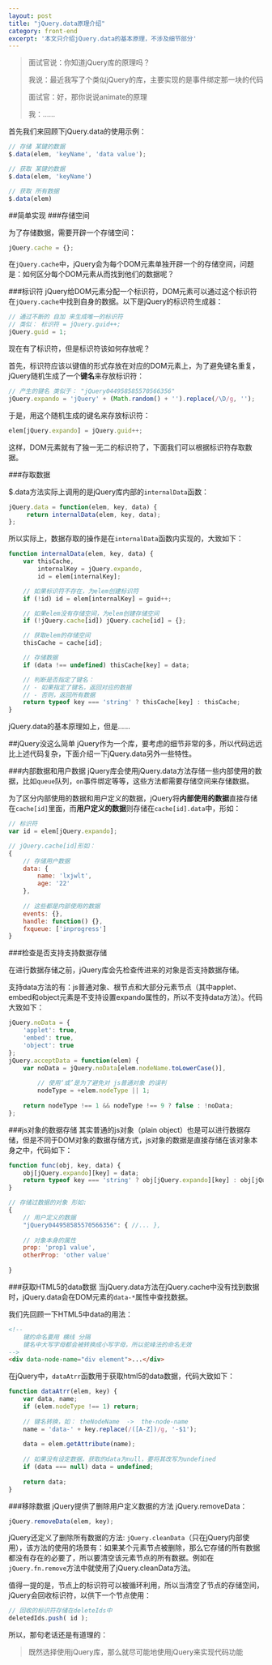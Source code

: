 ```yaml
---
layout: post
title: "jQuery.data原理介绍"
category: front-end
excerpt: '本文只介绍jQuery.data的基本原理，不涉及细节部分'
---
```


> 面试官说：你知道jQuery库的原理吗？
> 
> 我说：最近我写了个类似jQuery的库，主要实现的是事件绑定那一块的代码
> 
> 面试官：好，那你说说animate的原理
> 
> 我：……

首先我们来回顾下jQuery.data的使用示例：

```javascript
// 存储 某键的数据
$.data(elem, 'keyName', 'data value');

// 获取 某键的数据
$.data(elem, 'keyName')

// 获取 所有数据
$.data(elem)
```

##简单实现
###存储空间

为了存储数据，需要开辟一个存储空间：

```javascript
jQuery.cache = {};
```

在`jQuery.cache`中，jQuery会为每个DOM元素单独开辟一个的存储空间，问题是：如何区分每个DOM元素从而找到他们的数据呢？

###标识符
jQuery给DOM元素分配一个标识符，DOM元素可以通过这个标识符在`jQuery.cache`中找到自身的数据。以下是jQuery的标识符生成器：

```javascript
// 通过不断的 自加 来生成唯一的标识符
// 类似： 标识符 = jQuery.guid++;
jQuery.guid = 1;
```

现在有了标识符，但是标识符该如何存放呢？

首先，标识符应该以键值的形式存放在对应的DOM元素上，为了避免键名重复，jQuery随机生成了一个**键名**来存放标识符：

```javascript
// 产生的键名 类似于： "jQuery044958585570566356"
jQuery.expando = 'jQuery' + (Math.random() + '').replace(/\D/g, '');
```

于是，用这个随机生成的键名来存放标识符：

```javascript
elem[jQuery.expando] = jQuery.guid++;
```
这样，DOM元素就有了独一无二的标识符了，下面我们可以根据标识符存取数据。

###存取数据

$.data方法实际上调用的是jQuery库内部的`internalData`函数：

```javascript
jQuery.data = function(elem, key, data) {
     return internalData(elem, key, data);
};
```

所以实际上，数据存取的操作是在`internalData`函数内实现的，大致如下：

```javascript
function internalData(elem, key, data) {
    var thisCache,
        internalKey = jQuery.expando,
        id = elem[internalKey];

    // 如果标识符不存在，为elem创建标识符
    if (!id) id = elem[internalKey] = guid++;

    // 如果elem没有存储空间，为elem创建存储空间
    if (!jQuery.cache[id]) jQuery.cache[id] = {};

    // 获取elem的存储空间
    thisCache = cache[id];

    // 存储数据
    if (data !== undefined) thisCache[key] = data;

    // 判断是否指定了键名：
    // - 如果指定了键名，返回对应的数据
    // - 否则，返回所有数据
    return typeof key === 'string' ? thisCache[key] : thisCache;
}
```

jQuery.data的基本原理如上，但是……

##jQuery没这么简单
jQuery作为一个库，要考虑的细节非常的多，所以代码远远比上述代码复杂，下面介绍一下jQuery.data另外一些特性。

###内部数据和用户数据
jQuery库会使用jQuery.data方法存储一些内部使用的数据，比如`queue`队列，`on`事件绑定等等，这些方法都需要存储空间来存储数据。

为了区分内部使用的数据和用户定义的数据，jQuery将**内部使用的数据**直接存储在`cache[id]`里面，而**用户定义的数据**则存储在`cache[id].data`中，形如： 

```javascript
// 标识符
var id = elem[jQuery.expando];

// jQuery.cache[id]形如：
{
    // 存储用户数据
    data: {
        name: 'lxjwlt',
        age: '22'
    },
    
    // 这些都是内部使用的数据
    events: {},
    handle: function() {},
    fxqueue: ['inprogress']
}
```

###检查是否支持支持数据存储

在进行数据存储之前，jQuery库会先检查传进来的对象是否支持数据存储。

支持data方法的有：js普通对象、根节点和大部分元素节点（其中applet、embed和object元素是不支持设置expando属性的，所以不支持data方法）。代码大致如下：

```javascript
jQuery.noData = {
    'applet': true,
    'embed': true,
    'object': true
};
jQuery.acceptData = function(elem) {
    var noData = jQuery.noData[elem.nodeName.toLowerCase()],
    
        // 使用‘或’是为了避免对 js普通对象 的误判
        nodeType = +elem.nodeType || 1;
        
    return nodeType !== 1 && nodeType !== 9 ? false : !noData;
};
```

###js对象的数据存储
其实普通的js对象（plain object）也是可以进行数据存储，但是不同于DOM对象的数据存储方式，js对象的数据是直接存储在该对象本身之中，代码如下：

```javascript
function func(obj, key, data) {
    obj[jQuery.expando][key] = data;
    return typeof key === 'string' ? obj[jQuery.expando][key] : obj[jQuery.expando];
}

// 存储过数据的对象 形如:
{
    // 用户定义的数据
    "jQuery044958585570566356": { //... },
    
    // 对象本身的属性
    prop: 'prop1 value',
    otherProp: 'other value'
    
}
```

###获取HTML5的data数据
当jQuery.data方法在jQuery.cache中没有找到数据时，jQuery.data会在DOM元素的`data-*`属性中查找数据。

我们先回顾一下HTML5中data的用法：

```html
<!-- 
    键的命名要用 横线 分隔 
    键名中大写字母都会被转换成小写字母，所以驼峰法的命名无效
-->
<div data-node-name="div element">...</div>
```

在jQuery中，`dataAtrr`函数用于获取html5的data数据，代码大致如下：

```javascript
function dataAtrr(elem, key) {
    var data, name;
    if (elem.nodeType !== 1) return;
    
    // 键名转换，如： theNodeName  ->  the-node-name
    name = 'data-' + key.replace(/([A-Z])/g, '-$1');
    
    data = elem.getAttribute(name);
    
    // 如果没有设定数据，获取的data为null，要将其改写为undefined
    if (data === null) data = undefined;
    
    return data;
}

```

###移除数据
jQuery提供了删除用户定义数据的方法 jQuery.removeData：

```javascript
jQuery.removeData(elem, key);
```

jQuery还定义了删除所有数据的方法: ```jQuery.cleanData```（只在jQuery内部使用），该方法的使用的场景有：如果某个元素节点被删除，那么它存储的所有数据都没有存在的必要了，所以要清空该元素节点的所有数据。例如在`jQuery.fn.remove`方法中就使用了jQuery.cleanData方法。


值得一提的是，节点上的标识符可以被循环利用，所以当清空了节点的存储空间，jQuery会回收标识符，以供下一个节点使用：

```javascript
// 回收的标识符存储在deleteIds中
deletedIds.push( id );
```

所以，那句老话还是有道理的：

> 既然选择使用jQuery库，那么就尽可能地使用jQuery来实现代码功能

